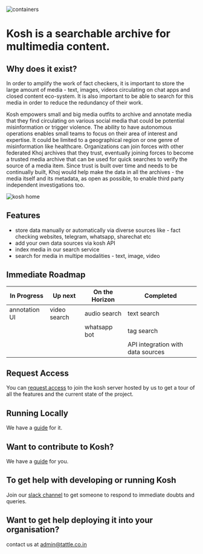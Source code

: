 ![containers](docs/kosh-header.jpg)

# Kosh is a searchable archive for multimedia content.

## Why does it exist?

In order to amplify the work of fact checkers, it is important to store the large amount of media - text, images, videos circulating on chat apps and closed content eco-system. It is also important to be able to search for this media in order to reduce the redundancy of their work.

Kosh empowers small and big media outfits to archive and annotate media that they find circulating on various social media that could be potential misinformation or trigger violence. The ability to have autonomous operations enables small teams to focus on their area of interest and expertise. It could be limited to a geographical region or one genre of misinformation like healthcare. Organizations can join forces with other federated Khoj archives that they trust, eventually joining forces to become a trusted media archive that can be used for quick searches to verify the source of a media item. Since trust is built over time and needs to be continually built, Khoj would help make the data in all the archives - the media itself and its metadata, as open as possible, to enable third party independent investigations too.

![kosh home](docs/kosh-preview.png)

## Features

- store data manually or automatically via diverse sources like - fact checking websites, telegram, whatsapp, sharechat etc
- add your own data sources via kosh API
- index media in our search service
- search for media in multipe modalities - text, image, video

## Immediate Roadmap

| In Progress   | Up next      | On the Horizon | Completed                         |
| ------------- | ------------ | -------------- | --------------------------------- |
| annotation UI | video search | audio search   | text search                       |
|               |              | whatsapp bot   | tag search                        |
|               |              |                | API integration with data sources |

## Request Access

You can [request access](<(https://docs.google.com/forms/d/e/1FAIpQLSfb248JGhHziFQ3YfE9CYYWkF5vb_zlUn1bpmbjpy8aVGbw7g/viewform)>) to join the kosh server hosted by us to get a tour of all the features and the current state of the project.

## Running Locally

We have a [guide](https://github.com/tattle-made/kosh/blob/master/docs/development.md) for it.

## Want to contribute to Kosh?

We have a [guide](CONTRIBUTING.md) for you.

## To get help with developing or running Kosh

Join our [slack channel](https://join.slack.com/t/tattle-workspace/shared_invite/zt-da07n75v-kIw9Z5b~_gDKP~JsScP1Vg) to get someone to respond to immediate doubts and queries.

## Want to get help deploying it into your organisation?

contact us at admin@tattle.co.in
